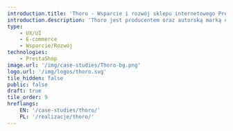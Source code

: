 ```yaml
---
introduction.title: 'Thoro - Wsparcie i rozwój sklepu internetowego Prestashop polskiego producenta oświetlenia'
introduction.description: 'Thoro jest producentem oraz autorską marką oświetlenia, łączącą doskonałe wzornictwo oraz trwałą jakość. Nasza współpraca polega na rozwoju sklepu o nowe funkcjonalności, wsparciu w przypadku awarii, optymalizacji technologicznej oraz projektowaniu i wdrażaniu nowych podstron.'
type:
    - UX/UI
    - E-commerce
    - Wsparcie/Rozwój
technologies:
    - PrestaShop
image.url: '/img/case-studies/Thoro-bg.png'
logo.url: '/img/logos/thoro.svg'
tile_hidden: false
public: false
draft: true
tile_order: 9
hreflangs:
    EN: '/case-studies/thoro/'
    PL: '/realizacje/thoro/'
---
```

